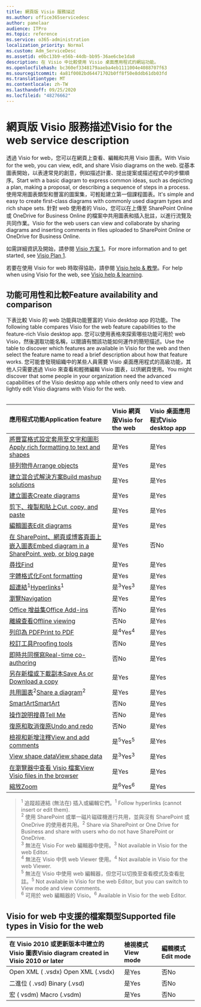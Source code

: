 ```yaml
---
title: 網頁版 Visio 服務描述
ms.author: office365servicedesc
author: pamelaar
audience: ITPro
ms.topic: reference
ms.service: o365-administration
localization_priority: Normal
ms.custom: Adm_ServiceDesc
ms.assetid: e0bc13b9-e56b-44db-bb95-36ae6cbe1da8
description: 在 Visio 中比較使用 Visio 桌面應用程式的網站功能。
ms.openlocfilehash: bc360ef3348179aaeba4eb1111004e4088707f63
ms.sourcegitcommit: 4a81f0082bd64471702b0ff8f50e8ddb61db03fd
ms.translationtype: MT
ms.contentlocale: zh-TW
ms.lasthandoff: 09/25/2020
ms.locfileid: "48276662"
---
```

# <a name="visio-for-the-web-service-description"></a><span data-ttu-id="0f96f-103">網頁版 Visio 服務描述</span><span class="sxs-lookup"><span data-stu-id="0f96f-103">Visio for the web service description</span></span>

<span data-ttu-id="0f96f-104">透過 Visio for web，您可以在網頁上查看、編輯和共用 Visio 圖表。</span><span class="sxs-lookup"><span data-stu-id="0f96f-104">With Visio for the web, you can view, edit, and share Visio diagrams on the web.</span></span> <span data-ttu-id="0f96f-105">從基本圖表開始，以表達常見的創意，例如描述計畫、提出提案或描述程式中的步驟順序。</span><span class="sxs-lookup"><span data-stu-id="0f96f-105">Start with a basic diagram to express common ideas, such as depicting a plan, making a proposal, or describing a sequence of steps in a process.</span></span> <span data-ttu-id="0f96f-106">使用常用圖表類型和豐富的圖案集，可輕鬆建立第一個課程圖表。</span><span class="sxs-lookup"><span data-stu-id="0f96f-106">It's simple and easy to create first-class diagrams with commonly used diagram types and rich shape sets.</span></span> <span data-ttu-id="0f96f-107">針對 web 使用者的 Visio，您可以在上傳至 SharePoint Online 或 OneDrive for Business Online 的檔案中共用圖表和插入批註，以進行流覽及共同作業。</span><span class="sxs-lookup"><span data-stu-id="0f96f-107">Visio for the web users can view and collaborate by sharing diagrams and inserting comments in files uploaded to SharePoint Online or OneDrive for Business Online.</span></span>
  
<span data-ttu-id="0f96f-108">如需詳細資訊及開始，請參閱 [Visio 方案 1](https://products.office.com/visio/visio-online)。</span><span class="sxs-lookup"><span data-stu-id="0f96f-108">For more information and to get started, see [Visio Plan 1](https://products.office.com/visio/visio-online).</span></span>
  
<span data-ttu-id="0f96f-109">若要在使用 Visio for web 時取得協助，請參閱 [Visio help & 教學](https://support.office.com/visio)。</span><span class="sxs-lookup"><span data-stu-id="0f96f-109">For help when using Visio for the web, see [Visio help & learning](https://support.office.com/visio).</span></span>
  
## <a name="feature-availability-and-comparison"></a><span data-ttu-id="0f96f-110">功能可用性和比較</span><span class="sxs-lookup"><span data-stu-id="0f96f-110">Feature availability and comparison</span></span>

<span data-ttu-id="0f96f-111">下表比較 Visio 的 web 功能與功能豐富的 Visio desktop app 的功能。</span><span class="sxs-lookup"><span data-stu-id="0f96f-111">The following table compares Visio for the web feature capabilities to the feature-rich Visio desktop app.</span></span> <span data-ttu-id="0f96f-112">您可以使用表格來探索哪些功能可用於 web Visio，然後選取功能名稱，以閱讀有關該功能如何運作的簡短描述。</span><span class="sxs-lookup"><span data-stu-id="0f96f-112">Use the table to discover which features are available in Visio for the web and then select the feature name to read a brief description about how that feature works.</span></span> <span data-ttu-id="0f96f-113">您可能會發現組織中的某些人員需要 Visio 桌面應用程式的高級功能，其他人只需要透過 Visio 來查看和輕微編輯 Visio 圖表，以供網頁使用。</span><span class="sxs-lookup"><span data-stu-id="0f96f-113">You might discover that some people in your organization need the advanced capabilities of the Visio desktop app while others only need to view and lightly edit Visio diagrams with Visio for the web.</span></span><br><br> 
  
| <span data-ttu-id="0f96f-114">應用程式功能</span><span class="sxs-lookup"><span data-stu-id="0f96f-114">Application feature</span></span> | <span data-ttu-id="0f96f-115">Visio 網頁版</span><span class="sxs-lookup"><span data-stu-id="0f96f-115">Visio for the web</span></span> | <span data-ttu-id="0f96f-116">Visio 桌面應用程式</span><span class="sxs-lookup"><span data-stu-id="0f96f-116">Visio desktop app</span></span> |
|:-----|:-----|:-----|
|[<span data-ttu-id="0f96f-117">將豐富格式設定套用至文字和圖形</span><span class="sxs-lookup"><span data-stu-id="0f96f-117">Apply rich formatting to text and shapes</span></span>](visio-online.md#apply-rich-formatting-to-text-and-shapes) <br/> |<span data-ttu-id="0f96f-118">是</span><span class="sxs-lookup"><span data-stu-id="0f96f-118">Yes</span></span>  <br/> |<span data-ttu-id="0f96f-119">是</span><span class="sxs-lookup"><span data-stu-id="0f96f-119">Yes</span></span>  <br/> |
|[<span data-ttu-id="0f96f-120">排列物件</span><span class="sxs-lookup"><span data-stu-id="0f96f-120">Arrange objects</span></span>](visio-online.md#arrange-objects) <br/> |<span data-ttu-id="0f96f-121">是</span><span class="sxs-lookup"><span data-stu-id="0f96f-121">Yes</span></span>  <br/> |<span data-ttu-id="0f96f-122">是</span><span class="sxs-lookup"><span data-stu-id="0f96f-122">Yes</span></span>  <br/> |
|[<span data-ttu-id="0f96f-123">建立混合式解決方案</span><span class="sxs-lookup"><span data-stu-id="0f96f-123">Build mashup solutions</span></span>](visio-online.md#build-mashup-solutions) <br/> |<span data-ttu-id="0f96f-124">是</span><span class="sxs-lookup"><span data-stu-id="0f96f-124">Yes</span></span>  <br/> |<span data-ttu-id="0f96f-125">是</span><span class="sxs-lookup"><span data-stu-id="0f96f-125">Yes</span></span>  <br/> |
|[<span data-ttu-id="0f96f-126">建立圖表</span><span class="sxs-lookup"><span data-stu-id="0f96f-126">Create diagrams</span></span>](visio-online.md#create-diagrams) <br/> |<span data-ttu-id="0f96f-127">是</span><span class="sxs-lookup"><span data-stu-id="0f96f-127">Yes</span></span>  <br/> |<span data-ttu-id="0f96f-128">是</span><span class="sxs-lookup"><span data-stu-id="0f96f-128">Yes</span></span>  <br/> |
|[<span data-ttu-id="0f96f-129">剪下、複製和貼上</span><span class="sxs-lookup"><span data-stu-id="0f96f-129">Cut, copy, and paste</span></span>](visio-online.md#cut-copy-and-paste) <br/> |<span data-ttu-id="0f96f-130">是</span><span class="sxs-lookup"><span data-stu-id="0f96f-130">Yes</span></span>  <br/> |<span data-ttu-id="0f96f-131">是</span><span class="sxs-lookup"><span data-stu-id="0f96f-131">Yes</span></span>  <br/> |
|[<span data-ttu-id="0f96f-132">編輯圖表</span><span class="sxs-lookup"><span data-stu-id="0f96f-132">Edit diagrams</span></span>](visio-online.md#edit-diagrams) <br/> |<span data-ttu-id="0f96f-133">是</span><span class="sxs-lookup"><span data-stu-id="0f96f-133">Yes</span></span>  <br/> |<span data-ttu-id="0f96f-134">是</span><span class="sxs-lookup"><span data-stu-id="0f96f-134">Yes</span></span>  <br/> |
|[<span data-ttu-id="0f96f-135">在 SharePoint、網頁或博客頁面上嵌入圖表</span><span class="sxs-lookup"><span data-stu-id="0f96f-135">Embed diagram in a SharePoint, web, or blog page</span></span>](visio-online.md#embed-diagram-in-a-sharepoint-web-or-blog-page) <br/> |<span data-ttu-id="0f96f-136">是</span><span class="sxs-lookup"><span data-stu-id="0f96f-136">Yes</span></span>  <br/> |<span data-ttu-id="0f96f-137">否</span><span class="sxs-lookup"><span data-stu-id="0f96f-137">No</span></span>  <br/> |
|[<span data-ttu-id="0f96f-138">尋找</span><span class="sxs-lookup"><span data-stu-id="0f96f-138">Find</span></span>](visio-online.md#find) <br/> |<span data-ttu-id="0f96f-139">是</span><span class="sxs-lookup"><span data-stu-id="0f96f-139">Yes</span></span>  <br/> |<span data-ttu-id="0f96f-140">是</span><span class="sxs-lookup"><span data-stu-id="0f96f-140">Yes</span></span>  <br/> |
|[<span data-ttu-id="0f96f-141">字體格式化</span><span class="sxs-lookup"><span data-stu-id="0f96f-141">Font formatting</span></span>](visio-online.md#font-formatting) <br/> |<span data-ttu-id="0f96f-142">是</span><span class="sxs-lookup"><span data-stu-id="0f96f-142">Yes</span></span>  <br/> |<span data-ttu-id="0f96f-143">是</span><span class="sxs-lookup"><span data-stu-id="0f96f-143">Yes</span></span>  <br/> |
|<span data-ttu-id="0f96f-144">[超連結](visio-online.md#hyperlinks)<sup>1</sup></span><span class="sxs-lookup"><span data-stu-id="0f96f-144">[Hyperlinks](visio-online.md#hyperlinks)<sup>1</sup></span></span> <br/> |<span data-ttu-id="0f96f-145">是<sup>3</sup></span><span class="sxs-lookup"><span data-stu-id="0f96f-145">Yes<sup>3</sup></span></span> <br/> |<span data-ttu-id="0f96f-146">是</span><span class="sxs-lookup"><span data-stu-id="0f96f-146">Yes</span></span>  <br/> |
|[<span data-ttu-id="0f96f-147">瀏覽</span><span class="sxs-lookup"><span data-stu-id="0f96f-147">Navigation</span></span>](visio-online.md#navigation) <br/> |<span data-ttu-id="0f96f-148">是</span><span class="sxs-lookup"><span data-stu-id="0f96f-148">Yes</span></span>  <br/> |<span data-ttu-id="0f96f-149">是</span><span class="sxs-lookup"><span data-stu-id="0f96f-149">Yes</span></span>  <br/> |
|[<span data-ttu-id="0f96f-150">Office 增益集</span><span class="sxs-lookup"><span data-stu-id="0f96f-150">Office Add-ins</span></span>](visio-online.md#office-add-ins) <br/> |<span data-ttu-id="0f96f-151">否</span><span class="sxs-lookup"><span data-stu-id="0f96f-151">No</span></span>  <br/> |<span data-ttu-id="0f96f-152">是</span><span class="sxs-lookup"><span data-stu-id="0f96f-152">Yes</span></span>  <br/> |
|[<span data-ttu-id="0f96f-153">離線查看</span><span class="sxs-lookup"><span data-stu-id="0f96f-153">Offline viewing</span></span>](visio-online.md#offline-viewing) <br/> |<span data-ttu-id="0f96f-154">否</span><span class="sxs-lookup"><span data-stu-id="0f96f-154">No</span></span>  <br/> |<span data-ttu-id="0f96f-155">是</span><span class="sxs-lookup"><span data-stu-id="0f96f-155">Yes</span></span>  <br/> |
|[<span data-ttu-id="0f96f-156">列印為 PDF</span><span class="sxs-lookup"><span data-stu-id="0f96f-156">Print to PDF</span></span>](visio-online.md#print-to-pdf) <br/> |<span data-ttu-id="0f96f-157">是<sup>4</sup></span><span class="sxs-lookup"><span data-stu-id="0f96f-157">Yes<sup>4</sup></span></span> <br/> |<span data-ttu-id="0f96f-158">是</span><span class="sxs-lookup"><span data-stu-id="0f96f-158">Yes</span></span>  <br/> |
|[<span data-ttu-id="0f96f-159">校訂工具</span><span class="sxs-lookup"><span data-stu-id="0f96f-159">Proofing tools</span></span>](visio-online.md#proofing-tools) <br/> |<span data-ttu-id="0f96f-160">否</span><span class="sxs-lookup"><span data-stu-id="0f96f-160">No</span></span>  <br/> |<span data-ttu-id="0f96f-161">是</span><span class="sxs-lookup"><span data-stu-id="0f96f-161">Yes</span></span>  <br/> |
|[<span data-ttu-id="0f96f-162">即時共同撰寫</span><span class="sxs-lookup"><span data-stu-id="0f96f-162">Real-time co-authoring</span></span>](visio-online.md#real-time-co-authoring) <br/> |<span data-ttu-id="0f96f-163">否</span><span class="sxs-lookup"><span data-stu-id="0f96f-163">No</span></span>  <br/> |<span data-ttu-id="0f96f-164">是</span><span class="sxs-lookup"><span data-stu-id="0f96f-164">Yes</span></span>  <br/> |
|[<span data-ttu-id="0f96f-165">另存新檔或下載副本</span><span class="sxs-lookup"><span data-stu-id="0f96f-165">Save As or Download a copy</span></span>](visio-online.md#save-as-or-download-a-copy) <br/> |<span data-ttu-id="0f96f-166">是</span><span class="sxs-lookup"><span data-stu-id="0f96f-166">Yes</span></span>  <br/> |<span data-ttu-id="0f96f-167">是</span><span class="sxs-lookup"><span data-stu-id="0f96f-167">Yes</span></span>  <br/> |
|<span data-ttu-id="0f96f-168">[共用圖表](visio-online.md#share-a-diagram)<sup>2</sup></span><span class="sxs-lookup"><span data-stu-id="0f96f-168">[Share a diagram](visio-online.md#share-a-diagram)<sup>2</sup></span></span> <br/> |<span data-ttu-id="0f96f-169">是</span><span class="sxs-lookup"><span data-stu-id="0f96f-169">Yes</span></span>  <br/> |<span data-ttu-id="0f96f-170">是</span><span class="sxs-lookup"><span data-stu-id="0f96f-170">Yes</span></span>  <br/> |
|[<span data-ttu-id="0f96f-171">SmartArt</span><span class="sxs-lookup"><span data-stu-id="0f96f-171">SmartArt</span></span>](visio-online.md#smartart) <br/> |<span data-ttu-id="0f96f-172">否</span><span class="sxs-lookup"><span data-stu-id="0f96f-172">No</span></span>  <br/> |<span data-ttu-id="0f96f-173">是</span><span class="sxs-lookup"><span data-stu-id="0f96f-173">Yes</span></span>  <br/> |
|[<span data-ttu-id="0f96f-174">操作說明搜尋</span><span class="sxs-lookup"><span data-stu-id="0f96f-174">Tell Me</span></span>](visio-online.md#tell-me) <br/> |<span data-ttu-id="0f96f-175">否</span><span class="sxs-lookup"><span data-stu-id="0f96f-175">No</span></span>  <br/> |<span data-ttu-id="0f96f-176">是</span><span class="sxs-lookup"><span data-stu-id="0f96f-176">Yes</span></span>  <br/> |
|[<span data-ttu-id="0f96f-177">復原和取消復原</span><span class="sxs-lookup"><span data-stu-id="0f96f-177">Undo and redo</span></span>](visio-online.md#undo-and-redo) <br/> |<span data-ttu-id="0f96f-178">否</span><span class="sxs-lookup"><span data-stu-id="0f96f-178">No</span></span>  <br/> |<span data-ttu-id="0f96f-179">是</span><span class="sxs-lookup"><span data-stu-id="0f96f-179">Yes</span></span>  <br/> |
|[<span data-ttu-id="0f96f-180">檢視和新增注釋</span><span class="sxs-lookup"><span data-stu-id="0f96f-180">View and add comments</span></span>](visio-online.md#view-and-add-comments) <br/> |<span data-ttu-id="0f96f-181">是<sup>5</sup></span><span class="sxs-lookup"><span data-stu-id="0f96f-181">Yes<sup>5</sup></span></span> <br/> |<span data-ttu-id="0f96f-182">是</span><span class="sxs-lookup"><span data-stu-id="0f96f-182">Yes</span></span>  <br/> |
|[<span data-ttu-id="0f96f-183">View shape data</span><span class="sxs-lookup"><span data-stu-id="0f96f-183">View shape data</span></span>](visio-online.md#view-shape-data) <br/> |<span data-ttu-id="0f96f-184">是<sup>3</sup></span><span class="sxs-lookup"><span data-stu-id="0f96f-184">Yes<sup>3</sup></span></span> <br/> |<span data-ttu-id="0f96f-185">是</span><span class="sxs-lookup"><span data-stu-id="0f96f-185">Yes</span></span>  <br/> |
|[<span data-ttu-id="0f96f-186">在瀏覽器中查看 Visio 檔案</span><span class="sxs-lookup"><span data-stu-id="0f96f-186">View Visio files in the browser</span></span>](visio-online.md#view-visio-files-in-the-browser) <br/> |<span data-ttu-id="0f96f-187">是</span><span class="sxs-lookup"><span data-stu-id="0f96f-187">Yes</span></span>  <br/> |<span data-ttu-id="0f96f-188">是</span><span class="sxs-lookup"><span data-stu-id="0f96f-188">Yes</span></span>  <br/> |
|[<span data-ttu-id="0f96f-189">縮放</span><span class="sxs-lookup"><span data-stu-id="0f96f-189">Zoom</span></span>](visio-online.md#zoom) <br/> |<span data-ttu-id="0f96f-190">是<sup>6</sup></span><span class="sxs-lookup"><span data-stu-id="0f96f-190">Yes<sup>6</sup></span></span> <br/> |<span data-ttu-id="0f96f-191">是</span><span class="sxs-lookup"><span data-stu-id="0f96f-191">Yes</span></span>  <br/> |
   
> <span data-ttu-id="0f96f-192"><sup>1</sup> 追蹤超連結 (無法在) 插入或編輯它們。</span><span class="sxs-lookup"><span data-stu-id="0f96f-192"><sup>1</sup> Follow hyperlinks (cannot insert or edit them).</span></span> 
<br/><span data-ttu-id="0f96f-193"><sup>2</sup> 使用 SharePoint 或單一磁片磁碟機進行共用，並與沒有 SharePoint 或 OneDrive 的使用者共用。</span><span class="sxs-lookup"><span data-stu-id="0f96f-193"><sup>2</sup> Share via SharePoint or One Drive for Business and share with users who do not have SharePoint or OneDrive.</span></span> 
<br/> <span data-ttu-id="0f96f-194"><sup>3</sup> 無法在 Visio For web 編輯器中使用。</span><span class="sxs-lookup"><span data-stu-id="0f96f-194"><sup>3</sup> Not available in Visio for the web Editor.</span></span>
<br/><span data-ttu-id="0f96f-195"><sup>4</sup> 無法在 Visio 中供 web Viewer 使用。</span><span class="sxs-lookup"><span data-stu-id="0f96f-195"><sup>4</sup> Not available in Visio for the web Viewer.</span></span> 
<br/><span data-ttu-id="0f96f-196"><sup>5</sup> 無法在 Visio 中使用 web 編輯器，但您可以切換至查看模式及查看批註。</span><span class="sxs-lookup"><span data-stu-id="0f96f-196"><sup>5</sup> Not available in Visio for the web Editor, but you can switch to View mode and view comments.</span></span> 
<br/><span data-ttu-id="0f96f-197"><sup>6</sup> 可用於 web 編輯器的 Visio。</span><span class="sxs-lookup"><span data-stu-id="0f96f-197"><sup>6</sup> Available in Visio for the web Editor.</span></span> 
  
## <a name="supported-file-types-in-visio-for-the-web"></a><span data-ttu-id="0f96f-198">Visio for web 中支援的檔案類型</span><span class="sxs-lookup"><span data-stu-id="0f96f-198">Supported file types in Visio for the web</span></span>

| <span data-ttu-id="0f96f-199">在 Visio 2010 或更新版本中建立的 Visio 圖表</span><span class="sxs-lookup"><span data-stu-id="0f96f-199">Visio diagram created in Visio 2010 or later</span></span> | <span data-ttu-id="0f96f-200">檢視模式</span><span class="sxs-lookup"><span data-stu-id="0f96f-200">View mode</span></span> | <span data-ttu-id="0f96f-201">編輯模式</span><span class="sxs-lookup"><span data-stu-id="0f96f-201">Edit mode</span></span> |
|:-----|:-----|:-----|
|<span data-ttu-id="0f96f-202">Open XML ( .vsdx) </span><span class="sxs-lookup"><span data-stu-id="0f96f-202">Open XML (.vsdx)</span></span>  <br/> |<span data-ttu-id="0f96f-203">是</span><span class="sxs-lookup"><span data-stu-id="0f96f-203">Yes</span></span>  <br/> |<span data-ttu-id="0f96f-204">否</span><span class="sxs-lookup"><span data-stu-id="0f96f-204">No</span></span>  <br/> |
|<span data-ttu-id="0f96f-205">二進位 ( .vsd) </span><span class="sxs-lookup"><span data-stu-id="0f96f-205">Binary (.vsd)</span></span>  <br/> |<span data-ttu-id="0f96f-206">是</span><span class="sxs-lookup"><span data-stu-id="0f96f-206">Yes</span></span>  <br/> |<span data-ttu-id="0f96f-207">否</span><span class="sxs-lookup"><span data-stu-id="0f96f-207">No</span></span>  <br/> |
|<span data-ttu-id="0f96f-208">宏 ( vsdm) </span><span class="sxs-lookup"><span data-stu-id="0f96f-208">Macro (.vsdm)</span></span>  <br/> |<span data-ttu-id="0f96f-209">是</span><span class="sxs-lookup"><span data-stu-id="0f96f-209">Yes</span></span>  <br/> |<span data-ttu-id="0f96f-210">否</span><span class="sxs-lookup"><span data-stu-id="0f96f-210">No</span></span>  <br/> |
   

